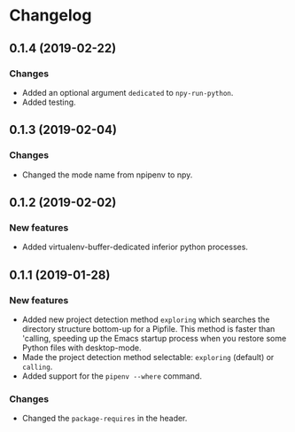 # Changelog

## 0.1.4 (2019-02-22)

### Changes

* Added an optional argument `dedicated` to `npy-run-python`.
* Added testing.

## 0.1.3 (2019-02-04)

### Changes

* Changed the mode name from npipenv to npy.


## 0.1.2 (2019-02-02)

### New features

* Added virtualenv-buffer-dedicated inferior python processes.


## 0.1.1 (2019-01-28)

### New features

* Added new project detection method `exploring` which searches the directory structure bottom-up for a Pipfile. This method is faster than 'calling, speeding up the Emacs startup process when you restore some Python files with desktop-mode.
* Made the project detection method selectable: `exploring` (default) or `calling`.
* Added support for the `pipenv --where` command.

### Changes

* Changed the `package-requires` in the header.

